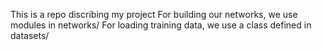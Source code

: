This is a repo discribing my project
For building our networks, we use modules in networks/
For loading training data, we use a class defined in datasets/
